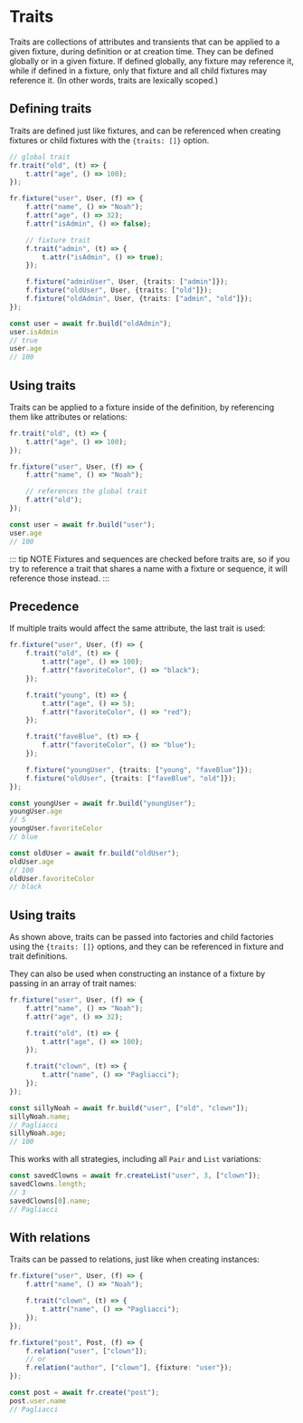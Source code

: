 # Traits
Traits are collections of attributes and transients that can be applied to a given fixture, during definition or at creation time. They can be defined globally or in a given fixture. If defined globally, any fixture may reference it, while if defined in a fixture, only that fixture and all child fixtures may reference it. (In other words, traits are lexically scoped.)

## Defining traits
Traits are defined just like fixtures, and can be referenced when creating fixtures or child fixtures with the `{traits: []}` option.

```typescript
// global trait
fr.trait("old", (t) => {
    t.attr("age", () => 100);
});

fr.fixture("user", User, (f) => {
    f.attr("name", () => "Noah");
    f.attr("age", () => 32);
    f.attr("isAdmin", () => false);

    // fixture trait
    f.trait("admin", (t) => {
        t.attr("isAdmin", () => true);
    });

    f.fixture("adminUser", User, {traits: ["admin"]});
    f.fixture("oldUser", User, {traits: ["old"]});
    f.fixture("oldAdmin", User, {traits: ["admin", "old"]});
});

const user = await fr.build("oldAdmin");
user.isAdmin
// true
user.age
// 100
```

## Using traits
Traits can be applied to a fixture inside of the definition, by referencing them like attributes or relations:

```typescript
fr.trait("old", (t) => {
    t.attr("age", () => 100);
});

fr.fixture("user", User, (f) => {
    f.attr("name", () => "Noah");

    // references the global trait
    f.attr("old");
});

const user = await fr.build("user");
user.age
// 100
```

::: tip NOTE
Fixtures and sequences are checked before traits are, so if you try to reference a trait that shares a name with a fixture or sequence, it will reference those instead.
:::

## Precedence

If multiple traits would affect the same attribute, the last trait is used:

```typescript
fr.fixture("user", User, (f) => {
    f.trait("old", (t) => {
        t.attr("age", () => 100);
        f.attr("favoriteColor", () => "black");
    });

    f.trait("young", (t) => {
        t.attr("age", () => 5);
        f.attr("favoriteColor", () => "red");
    });

    f.trait("faveBlue", (t) => {
        f.attr("favoriteColor", () => "blue");
    });

    f.fixture("youngUser", {traits: ["young", "faveBlue"]});
    f.fixture("oldUser", {traits: ["faveBlue", "old"]});
});

const youngUser = await fr.build("youngUser");
youngUser.age
// 5
youngUser.favoriteColor
// blue

const oldUser = await fr.build("oldUser");
oldUser.age
// 100
oldUser.favoriteColor
// black
```

## Using traits
As shown above, traits can be passed into factories and child factories using the `{traits: []}` options, and they can be referenced in fixture and trait definitions.

They can also be used when constructing an instance of a fixture by passing in an array of trait names:

```typescript
fr.fixture("user", User, (f) => {
    f.attr("name", () => "Noah");
    f.attr("age", () => 32);

    f.trait("old", (t) => {
        t.attr("age", () => 100);
    });

    f.trait("clown", (t) => {
        t.attr("name", () => "Pagliacci");
    });
});

const sillyNoah = await fr.build("user", ["old", "clown"]);
sillyNoah.name;
// Pagliacci
sillyNoah.age;
// 100
```

This works with all strategies, including all `Pair` and `List` variations:

```typescript
const savedClowns = await fr.createList("user", 3, ["clown"]);
savedClowns.length;
// 3
savedClowns[0].name;
// Pagliacci
```

## With relations

Traits can be passed to relations, just like when creating instances:

```typescript
fr.fixture("user", User, (f) => {
    f.attr("name", () => "Noah");

    f.trait("clown", (t) => {
        t.attr("name", () => "Pagliacci");
    });
});

fr.fixture("post", Post, (f) => {
    f.relation("user", ["clown"]);
    // or
    f.relation("author", ["clown"], {fixture: "user"});
});

const post = await fr.create("post");
post.user.name
// Pagliacci
```
